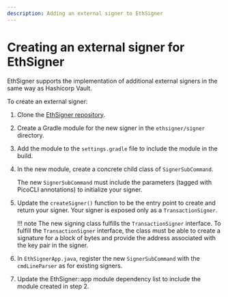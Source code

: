 ```yaml
---
description: Adding an external signer to EthSigner
---
```


# Creating an external signer for EthSigner

EthSigner supports the implementation of additional external signers in the same way as Hashicorp Vault.

To create an external signer:

1. Clone the [EthSigner repository](https://github.com/PegaSysEng/ethsigner).

1. Create a Gradle module for the new signer in the `ethsigner/signer` directory.

1. Add the module to the `settings.gradle` file to include the module in the build.

1. In the new module, create a concrete child class of `SignerSubCommand`.

    The new `SignerSubCommand` must include the parameters (tagged with PicoCLI annotations) to
    initialize your signer.

1. Update the `createSigner()` function to be the entry point to create and return your signer.
   Your signer is exposed only as a `TransactionSigner`.

    !!! note
        The new signing class fulfills the `TransactionSigner` interface. To fulfill the `TransactionSigner` interface, the class must be able to create a signature for
        a block of bytes and provide the address associated with the key pair in the signer.

1. In `EthSignerApp.java`, register the new `SignerSubCommand` with the `cmdLineParser` as for existing signers.

1. Update the EthSigner::app module dependency list to include the module created in step 2.

